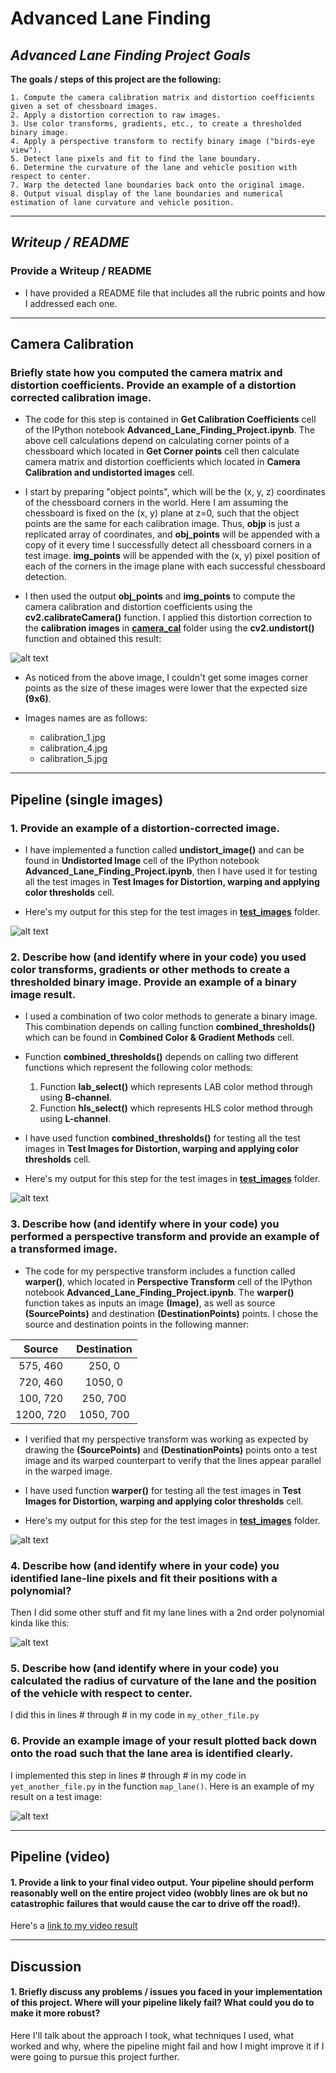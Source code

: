 # **Advanced Lane Finding**

## *Advanced Lane Finding Project Goals*

**The goals / steps of this project are the following:**

	1. Compute the camera calibration matrix and distortion coefficients given a set of chessboard images.
	2. Apply a distortion correction to raw images.
	3. Use color transforms, gradients, etc., to create a thresholded binary image.
	4. Apply a perspective transform to rectify binary image ("birds-eye view").
	5. Detect lane pixels and fit to find the lane boundary.
	6. Determine the curvature of the lane and vehicle position with respect to center.
	7. Warp the detected lane boundaries back onto the original image.
	8. Output visual display of the lane boundaries and numerical estimation of lane curvature and vehicle position.

-------------------------------------------------------------------------------------------------------------------------------
[//]: # (Image References)

[image1]: ./output_images/1.undistorted_calibrated_images.png
[image2]: ./output_images/2.undistorted_test_images.png
[image3]: ./output_images/3.binary_test_images.png
[image4]: ./output_images/4.warped_test_images.png
[image5]: ./output_images/color_fit_lines.jpg "Fit Visual"
[image6]: ./output_images/example_output.jpg "Output"
[video1]: ./project_video.mp4

## *Writeup / README*

### Provide a Writeup / README

* I have provided a README file that includes all the rubric points and how I addressed each one.

-------------------------------------------------------------------------------------------------------------------------------
## Camera Calibration

### Briefly state how you computed the camera matrix and distortion coefficients. Provide an example of a distortion corrected calibration image.

* The code for this step is contained in  **Get Calibration Coefficients** cell of the IPython notebook **Advanced_Lane_Finding_Project.ipynb**.
The above cell calculations depend on calculating corner points of a chessboard which located in **Get Corner points** cell then calculate camera matrix and distortion coefficients which located in **Camera Calibration and undistorted images** cell.

* I start by preparing "object points", which will be the (x, y, z) coordinates of the chessboard corners in the world. Here I am assuming the chessboard is fixed on the (x, y) plane at z=0, such that the object points are the same for each calibration image.  Thus, **objp** is just a replicated array of coordinates, and **obj_points** will be appended with a copy of it every time I successfully detect all chessboard corners in a test image.  **img_points** will be appended with the (x, y) pixel position of each of the corners in the image plane with each successful chessboard detection. 

* I then used the output **obj_points** and **img_points** to compute the camera calibration and distortion coefficients using the **cv2.calibrateCamera()** function.  I applied this distortion correction to the **calibration images** in [**camera_cal**](https://github.com/KarimDahawy/Advanced-Lane-Finding/tree/master/camera_cal)  folder using the **cv2.undistort()** function and obtained this result:


![alt text][image1]


* As noticed from the above image, I couldn't get some images corner points as the size of these images were lower that the expected size **(9x6)**.

* Images names are as follows:

	* calibration_1.jpg
	* calibration_4.jpg
	* calibration_5.jpg

-------------------------------------------------------------------------------------------------------------------------------
## Pipeline (single images)

### 1. Provide an example of a distortion-corrected image.

* I have implemented a function called **undistort_image()** and can be found in **Undistorted Image** cell of the IPython notebook **Advanced_Lane_Finding_Project.ipynb**, then I have used it for testing all the test images in **Test Images for Distortion, warping and applying color thresholds** cell.

* Here's my output for this step for the test images in [**test_images**](https://github.com/KarimDahawy/Advanced-Lane-Finding/tree/master/test_images) folder.

![alt text][image2]

### 2. Describe how (and identify where in your code) you used color transforms, gradients or other methods to create a thresholded binary image.  Provide an example of a binary image result.

* I used a combination of two color methods to generate a binary image. This combination depends on calling function **combined_thresholds()** which can be found in **Combined Color & Gradient Methods** cell.

* Function **combined_thresholds()** depends on calling two different functions which represent the following color methods:
	1. Function **lab_select()** which represents LAB color method through using **B-channel**.
	2. Function **hls_select()** which represents HLS color method through using **L-channel**.

* I have used function **combined_thresholds()** for testing all the test images in **Test Images for Distortion, warping and applying color thresholds** cell.

* Here's my output for this step for the test images in [**test_images**](https://github.com/KarimDahawy/Advanced-Lane-Finding/tree/master/test_images) folder.

![alt text][image3]

### 3. Describe how (and identify where in your code) you performed a perspective transform and provide an example of a transformed image.

* The code for my perspective transform includes a function called **warper()**, which located in **Perspective Transform** cell of the IPython notebook **Advanced_Lane_Finding_Project.ipynb**.  The **warper()** function takes as inputs an image **(Image)**, as well as source **(SourcePoints)** and destination **(DestinationPoints)** points.  I chose the source and destination points in the following manner:

| Source        | Destination   | 
|:-------------:|:-------------:| 
| 575, 460      | 250, 0        | 
| 720, 460      | 1050, 0      |
| 100, 720     | 250, 700      |
| 1200, 720      | 1050, 700        |

* I verified that my perspective transform was working as expected by drawing the **(SourcePoints)** and **(DestinationPoints)**  points onto a test image and its warped counterpart to verify that the lines appear parallel in the warped image.

* I have used function **warper()** for testing all the test images in **Test Images for Distortion, warping and applying color thresholds** cell.

* Here's my output for this step for the test images in [**test_images**](https://github.com/KarimDahawy/Advanced-Lane-Finding/tree/master/test_images) folder.

![alt text][image4]

### 4. Describe how (and identify where in your code) you identified lane-line pixels and fit their positions with a polynomial?

Then I did some other stuff and fit my lane lines with a 2nd order polynomial kinda like this:

![alt text][image5]

### 5. Describe how (and identify where in your code) you calculated the radius of curvature of the lane and the position of the vehicle with respect to center.

I did this in lines # through # in my code in `my_other_file.py`

### 6. Provide an example image of your result plotted back down onto the road such that the lane area is identified clearly.

I implemented this step in lines # through # in my code in `yet_another_file.py` in the function `map_lane()`.  Here is an example of my result on a test image:

![alt text][image6]

-------------------------------------------------------------------------------------------------------------------------------
## Pipeline (video)

#### 1. Provide a link to your final video output.  Your pipeline should perform reasonably well on the entire project video (wobbly lines are ok but no catastrophic failures that would cause the car to drive off the road!).

Here's a [link to my video result](./project_video.mp4)

-------------------------------------------------------------------------------------------------------------------------------

## Discussion

#### 1. Briefly discuss any problems / issues you faced in your implementation of this project.  Where will your pipeline likely fail?  What could you do to make it more robust?

Here I'll talk about the approach I took, what techniques I used, what worked and why, where the pipeline might fail and how I might improve it if I were going to pursue this project further.  

[1]: https://github.com/KarimDahawy/Advanced-Lane-Finding/tree/master/camera_cal
[2]: https://github.com/KarimDahawy/Advanced-Lane-Finding/blob/master/Advanced%20Lane%20Finding%20Project.ipynb
[2]: https://github.com/KarimDahawy/Advanced-Lane-Finding/blob/master/Advanced_Lane_Finding_Project.ipynb
[2]: https://github.com/KarimDahawy/Advanced-Lane-Finding/blob/master/Advanced_Lane_Finding_Project.ipynb
[2]: https://github.com/KarimDahawy/Advanced-Lane-Finding/tree/master/test_images
